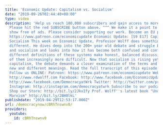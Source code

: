 ```yaml
---
title: 'Economic Update: Capitalism vs. Socialism'
date: "2019-09-26T02:44:40+08:00"
type: video
description: 'Help us reach 100,000 subscribers and gain access to more studio time!
  Please hit the red SUBSCRIBE button above. ^^^ We make it a point to provide the
  show free of ads. Please consider supporting our work. Become an EU patron on Patreon:
  https://www.patreon.com/economicupdate Economic Update: [S9 E17] Capitalism vs.
  Socialism This week on Economic Update, Professor Wolff does something a little
  different. He dives deep into the 200+ year old debate and struggle between capitalism
  and socialism and looks into how it has become both confused and confusing. The
  different definitions of these systems make honest, balanced discussions and evaluations
  of them increasingly more difficult. Now that socialism is rising yet again to challenge
  capitalism, the debate demands a closer examination of the terms and their numerous,
  new and different meanings. Read the full transcript of this episode: https://www.democracyatwork.info/eu_capitalism_vs_socialism
  Follow us ONLINE: Patreon: https://www.patreon.com/economicupdate Websites: http://www.democracyatwork.info/economicupdate
  http://www.rdwolff.com Facebook: http://www.facebook.com/EconomicUpdate http://www.facebook.com/RichardDWolff
  http://www.facebook.com/DemocracyatWrk Twitter: http://twitter.com/profwolff http://twitter.com/democracyatwrk
  Instagram: http://instagram.com/democracyatwrk Subscribe to our podcast: http://economicupdate.libsyn.com
  Shop our Store: http://bit.ly/2JkxIfy Prof. Wolff''s latest book "Understanding
  Marxism" http://bit.ly/2BH0lkL'
publishdate: "2019-04-29T12:53:17.000Z"
url: /democracynow/cBRhTnswnv0/
providers:
  youtube:
    id: cBRhTnswnv0
---
```

